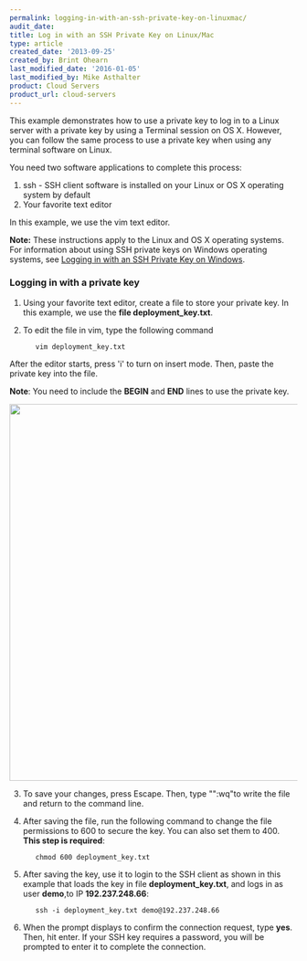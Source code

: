 ```yaml
---
permalink: logging-in-with-an-ssh-private-key-on-linuxmac/
audit_date:
title: Log in with an SSH Private Key on Linux/Mac
type: article
created_date: '2013-09-25'
created_by: Brint Ohearn
last_modified_date: '2016-01-05'
last_modified_by: Mike Asthalter
product: Cloud Servers
product_url: cloud-servers
---
```


This example demonstrates how to use a private key to log in to a Linux
server with a private key by using a Terminal session on OS X. However,
you can follow the same process to use a private key when using any
terminal software on Linux.

You need two software applications to complete this process:

1.  ssh - SSH client software is installed on your Linux or OS X
    operating system by default
2.  Your favorite text editor

In this example, we use the vim text editor.

**Note:** These instructions apply to the Linux and OS X operating
systems. For information about using SSH private keys on Windows
operating systems, see [Logging in with an SSH Private Key on Windows](/how-to/logging-in-with-an-ssh-private-key-on-windows).

### Logging in with a private key

1. Using your favorite text editor, create a file to store your private
key. In this example, we use the **file deployment_key.txt**.

2. To edit the file in vim, type the following command

          vim deployment_key.txt

  After the editor starts, press 'i' to turn on insert mode. Then, paste
the private key into the file.

  **Note**: You need to include the **BEGIN** and **END** lines to use the
private key.

  <img src="{% asset_path cloud-servers/logging-in-with-an-ssh-private-key-on-linuxmac/Linux2.png %}" width="764" height="660" />

3. To save your changes, press Escape. Then, type "":wq"to write the file
and return to the command line.

4. After saving the file, run the following command to change the file
permissions to 600 to secure the key. You can also set them to 400.
**This step is required**:

          chmod 600 deployment_key.txt

5. After saving the key, use it to login to the SSH client as shown in this
example that loads the key in file **deployment\_key.txt**, and logs in
as user **demo**,to IP **192.237.248.66**:

          ssh -i deployment_key.txt demo@192.237.248.66

6. When the prompt displays to confirm the connection request, type
**yes**. Then, hit enter. If your SSH key requires a password, you will
be prompted to enter it to complete the connection.
